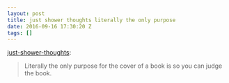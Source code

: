 ```yaml
---
layout: post
title: just shower thoughts literally the only purpose
date: 2016-09-16 17:30:20 Z
tags: []
---
```

[just-shower-thoughts](http://just-shower-thoughts.tumblr.com/post/150410955089/literally-the-only-purpose-for-the-cover-of-a-book):

> Literally the only purpose for the cover of a book is so you can judge the book.
